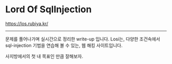 # Lord Of SqlInjection
https://los.rubiya.kr/

***
문제를 풀어나가며 실시간으로 정리한 write-up 입니다.
Losi는, 다양한 조건속에서 sql-injection 기법을 연습해 볼 수 있는, 웹 해킹 사이트입니다.

사지방에서의 첫 내 목표인 만큼 잘해보자.